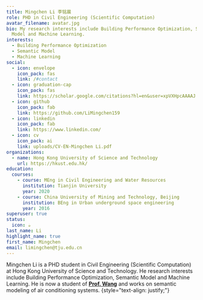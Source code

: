 ```yaml
---
title: Mingchen Li 李铭晨
role: PHD in Civil Engineering (Scientific Computation)
avatar_filename: avatar.jpg
bio: My research interests include Building Performance Optimization, Semantic
  Model and Machine Learning.
interests:
  - Building Performance Optimization
  - Semantic Model
  - Machine Learning
social:
  - icon: envelope
    icon_pack: fas
    link: /#contact
  - icon: graduation-cap
    icon_pack: fas
    link: https://scholar.google.com/citations?hl=en&user=xpVXHpcAAAAJ
  - icon: github
    icon_pack: fab
    link: https://github.com/LiMingchen159
  - icon: linkedin
    icon_pack: fab
    link: https://www.linkedin.com/
  - icon: cv
    icon_pack: ai
    link: uploads/CV-EN-Mingchen Li.pdf
organizations:
  - name: Hong Kong University of Science and Technology
    url: https://hkust.edu.hk/
education:
  courses:
    - course: MEng in Civil Engineering and Water Resources
      institution: Tianjin University
      year: 2020
    - course: China University of Mining and Technology, Beijing
      institution: BEng in Urban underground space engineering
      year: 2016
superuser: true
status:
  icon: ☕️
last_name: Li
highlight_name: true
first_name: Mingchen
email: limingchen@tju.edu.cn
---
```

Mingchen Li is a PHD student in Civil Engineering (Scientific Computation) at Hong Kong University of Science and Technology. He research interests include Building Performance Optimization, Semantic Model and Machine Learning. He is now a student of **[Prof. Wang](https://seng.hkust.edu.hk/about/people/faculty/walter-zhe-wang)** and works on semantic modeling of air conditioning systems.
{style="text-align: justify;"}
